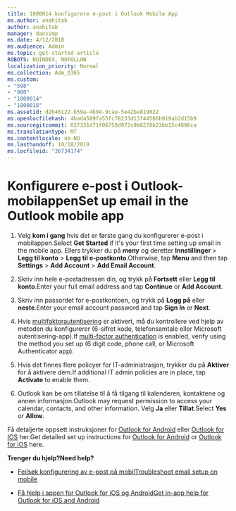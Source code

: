 ```yaml
---
title: 1800014 konfigurere e-post i Outlook Mobile App
ms.author: anahitab
author: anahitab
manager: dansimp
ms.date: 4/12/2018
ms.audience: Admin
ms.topic: get-started-article
ROBOTS: NOINDEX, NOFOLLOW
localization_priority: Normal
ms.collection: Adm_O365
ms.custom:
- "598"
- "900"
- "1800014"
- "1800018"
ms.assetid: d2b46122-b59a-4b94-9cae-5e42be819022
ms.openlocfilehash: 4bada589fa55fc78233d13f44566b919ab2d15b9
ms.sourcegitcommit: 037331d71f06750d972c0b6278b23bb15c4806ca
ms.translationtype: MT
ms.contentlocale: nb-NO
ms.lasthandoff: 10/18/2019
ms.locfileid: "36734174"
---
```

# <a name="set-up-email-in-the-outlook-mobile-app"></a><span data-ttu-id="0d243-102">Konfigurere e-post i Outlook-mobilappen</span><span class="sxs-lookup"><span data-stu-id="0d243-102">Set up email in the Outlook mobile app</span></span>

1. <span data-ttu-id="0d243-103">Velg **kom i gang** hvis det er første gang du konfigurerer e-post i mobilappen.</span><span class="sxs-lookup"><span data-stu-id="0d243-103">Select **Get Started** if it's your first time setting up email in the mobile app.</span></span> <span data-ttu-id="0d243-104">Ellers trykker du på **meny** og deretter **Innstillinger** \> **Legg til konto** \> **Legg til e-postkonto**.</span><span class="sxs-lookup"><span data-stu-id="0d243-104">Otherwise, tap **Menu** and then tap **Settings** \> **Add Account** \> **Add Email Account**.</span></span>

2. <span data-ttu-id="0d243-105">Skriv inn hele e-postadressen din, og trykk på **Fortsett** eller **Legg til konto**.</span><span class="sxs-lookup"><span data-stu-id="0d243-105">Enter your full email address and tap **Continue** or **Add Account**.</span></span>

3. <span data-ttu-id="0d243-106">Skriv inn passordet for e-postkontoen, og trykk på **Logg på** eller **neste**.</span><span class="sxs-lookup"><span data-stu-id="0d243-106">Enter your email account password and tap **Sign In** or **Next**.</span></span>

4. <span data-ttu-id="0d243-107">Hvis [multifaktorautentisering](https://docs.microsoft.com/office365/admin/security-and-compliance/set-up-multi-factor-authentication) er aktivert, må du kontrollere ved hjelp av metoden du konfigurerer (6-sifret kode, telefonsamtale eller Microsoft autentisering-app).</span><span class="sxs-lookup"><span data-stu-id="0d243-107">If [multi-factor authentication](https://docs.microsoft.com/office365/admin/security-and-compliance/set-up-multi-factor-authentication) is enabled, verify using the method you set up (6 digit code, phone call, or Microsoft Authenticator app).</span></span>

5. <span data-ttu-id="0d243-108">Hvis det finnes flere policyer for IT-administrasjon, trykker du på **Aktiver** for å aktivere dem.</span><span class="sxs-lookup"><span data-stu-id="0d243-108">If additional IT admin policies are in place, tap **Activate** to enable them.</span></span>

6. <span data-ttu-id="0d243-109">Outlook kan be om tillatelse til å få tilgang til kalenderen, kontaktene og annen informasjon.</span><span class="sxs-lookup"><span data-stu-id="0d243-109">Outlook may request permission to access your calendar, contacts, and other information.</span></span> <span data-ttu-id="0d243-110">Velg **Ja** eller **Tillat**.</span><span class="sxs-lookup"><span data-stu-id="0d243-110">Select **Yes** or **Allow**.</span></span>

<span data-ttu-id="0d243-111">Få detaljerte oppsett instruksjoner for [Outlook for Android](https://support.office.com/article/886db551-8dfa-4fd5-b835-f8e532091872.aspx) eller [Outlook for IOS](https://support.office.com/article/b2de2161-cc1d-49ef-9ef9-81acd1c8e234.aspx) her.</span><span class="sxs-lookup"><span data-stu-id="0d243-111">Get detailed set up instructions for [Outlook for Android](https://support.office.com/article/886db551-8dfa-4fd5-b835-f8e532091872.aspx) or [Outlook for iOS](https://support.office.com/article/b2de2161-cc1d-49ef-9ef9-81acd1c8e234.aspx) here.</span></span>
  
 <span data-ttu-id="0d243-112">**Trenger du hjelp?**</span><span class="sxs-lookup"><span data-stu-id="0d243-112">**Need help?**</span></span>
  
- [<span data-ttu-id="0d243-113">Feilsøk konfigurering av e-post på mobil</span><span class="sxs-lookup"><span data-stu-id="0d243-113">Troubleshoot email setup on mobile</span></span>](https://support.office.com/article/a264ef01-9c88-48fb-9285-7017e4f31f02.aspx)

- [<span data-ttu-id="0d243-114">Få hjelp i appen for Outlook for iOS og Android</span><span class="sxs-lookup"><span data-stu-id="0d243-114">Get in-app help for Outlook for iOS and Android</span></span>](https://support.office.com/article/218a22d1-9fa5-4889-b689-de1c63493243.aspx#ID0EAABAAA=Contact_Support)
